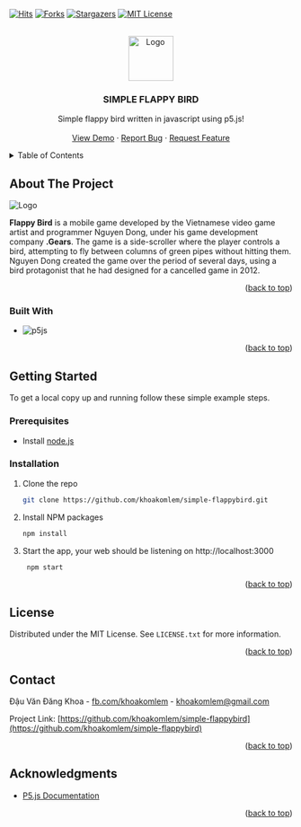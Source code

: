<a name="readme-top"></a>

<!-- Hello khoakomlem -->

<!-- PROJECT SHIELDS -->
<!--
*** I'm using markdown "reference style" links for readability.
*** Reference links are enclosed in brackets [ ] instead of parentheses ( ).
*** See the bottom of this document for the declaration of the reference variables
*** for contributors-url, forks-url, etc. This is an optional, concise syntax you may use.
*** https://www.markdownguide.org/basic-syntax/#reference-style-links
-->

[![Hits](https://hits.seeyoufarm.com/api/count/incr/badge.svg?url=https%3A%2F%2Fgithub.com%2Fkhoakomlem%2Fsimple-flappybird%2F&count_bg=%2379C83D&title_bg=%23555555&icon=&icon_color=%23E7E7E7&title=Visitors&edge_flat=true)](https://hits.seeyoufarm.com)
[![Forks][forks-shield]][forks-url]
[![Stargazers][stars-shield]][stars-url]
[![MIT License][license-shield]][license-url]



<!-- PROJECT LOGO -->
<br />
<div align="center">
  <a href="https://github.com/othneildrew/Best-README-Template">
    <img src="https://khoakomlem.github.io/simple-flappybird/public/images/flappybird.png" alt="Logo" width="80" >
  </a>
  <h3 align="center">SIMPLE FLAPPY BIRD</h3>

  <p align="center">
    Simple flappy bird written in javascript using p5.js!
    <br />
    <br />
    <a href="https://khoakomlem.github.io/simple-flappybird/public/">View Demo</a>
    ·
    <a href="https://github.com/khoakomlem/simple-flappybird/issues">Report Bug</a>
    ·
    <a href="https://github.com/khoakomlem/simple-flappybird/issues">Request Feature</a>
  </p>
</div>



<!-- TABLE OF CONTENTS -->
<details>
  <summary>Table of Contents</summary>
  <ol>
    <li>
      <a href="#about-the-project">About The Project</a>
      <ul>
        <li><a href="#built-with">Built With</a></li>
      </ul>
    </li>
    <li>
      <a href="#getting-started">Getting Started</a>
      <ul>
        <li><a href="#prerequisites">Prerequisites</a></li>
        <li><a href="#installation">Installation</a></li>
      </ul>
    </li>
    <li><a href="#license">License</a></li>
    <li><a href="#contact">Contact</a></li>
    <li><a href="#acknowledgments">Acknowledgments</a></li>
  </ol>
</details>



<!-- ABOUT THE PROJECT -->
## About The Project
<img src="https://khoakomlem.github.io/simple-flappybird/public/images/screenshot.png" alt="Logo">

**Flappy Bird** is a mobile game developed by the Vietnamese video game artist and programmer Nguyen Dong, under his game development company **.Gears**. The game is a side-scroller where the player controls a bird, attempting to fly between columns of green pipes without hitting them. Nguyen Dong created the game over the period of several days, using a bird protagonist that he had designed for a cancelled game in 2012.

<p align="right">(<a href="#readme-top">back to top</a>)</p>



### Built With
* ![p5js](https://img.shields.io/badge/p5.js-ED225D?style=for-the-badge&logo=p5.js&logoColor=FFFFFF)

<p align="right">(<a href="#readme-top">back to top</a>)</p>



<!-- GETTING STARTED -->
## Getting Started

To get a local copy up and running follow these simple example steps.

### Prerequisites
* Install [node.js](https://nodejs.org/)

### Installation

1. Clone the repo
   ```sh
   git clone https://github.com/khoakomlem/simple-flappybird.git
   ```
2. Install NPM packages
   ```sh
   npm install
   ```
3. Start the app, your web should be listening on http://localhost:3000
   ```sh
	npm start
   ```

<p align="right">(<a href="#readme-top">back to top</a>)</p>


<!-- LICENSE -->
## License

Distributed under the MIT License. See `LICENSE.txt` for more information.

<p align="right">(<a href="#readme-top">back to top</a>)</p>



<!-- CONTACT -->
## Contact

Đậu Văn Đăng Khoa - [fb.com/khoakomlem](https://www.facebook.com/amongusslayersus) - khoakomlem@gmail.com

Project Link: [https://github.com/khoakomlem/simple-flappybird](https://github.com/khoakomlem/simple-flappybird)

<p align="right">(<a href="#readme-top">back to top</a>)</p>



<!-- ACKNOWLEDGMENTS -->
## Acknowledgments

* [P5.js Documentation](https://p5js.org/reference/)

<p align="right">(<a href="#readme-top">back to top</a>)</p>



<!-- MARKDOWN LINKS & IMAGES -->
<!-- https://www.markdownguide.org/basic-syntax/#reference-style-links -->
[forks-shield]: https://img.shields.io/github/forks/khoakomlem/simple-flappybird.svg?style=for-the-badge
[forks-url]: https://github.com/khoakomlem/simple-flappybird/network/members
[stars-shield]: https://img.shields.io/github/stars/khoakomlem/simple-flappybird.svg?style=for-the-badge
[stars-url]: https://github.com/khoakomlem/simple-flappybird/stargazers
[issues-shield]: https://img.shields.io/github/issues/khoakomlem/simple-flappybird.svg?style=for-the-badge
[issues-url]: https://github.com/khoakomlem/simple-flappybird/issues
[license-shield]: https://img.shields.io/github/license/khoakomlem/simple-flappybird.svg?style=for-the-badge
[license-url]: https://github.com/khoakomlem/simple-flappybird/blob/master/LICENSE.txt
